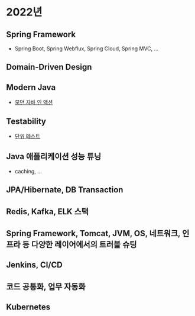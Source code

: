 # 2022년

## Spring Framework
- Spring Boot, Spring Webflux, Spring Cloud, Spring MVC, ...
## Domain-Driven Design
## Modern Java
- [모던 자바 인 액션](http://www.yes24.com/Product/Goods/77125987)
## Testability
- [단위 테스트](http://www.yes24.com/Product/Goods/104084175)
## Java 애플리케이션 성능 튜닝
- caching, ...
## JPA/Hibernate, DB Transaction
## Redis, Kafka, ELK 스택
## Spring Framework, Tomcat, JVM, OS, 네트워크, 인프라 등 다양한 레이어에서의 트러블 슈팅
## Jenkins, CI/CD
## 코드 공통화, 업무 자동화
## Kubernetes